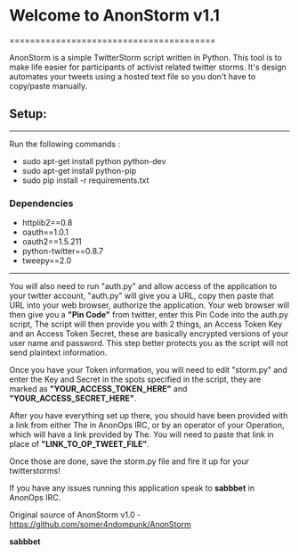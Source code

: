 # Welcome to AnonStorm v1.1
========================================

AnonStorm is a simple TwitterStorm script written in Python.
This tool is to make life easier for participants of activist related twitter storms.
It's design automates your tweets using a hosted text file so you don't have to copy/paste manually.

## Setup:
------------------------------------------

Run the following commands :

* sudo apt-get install python python-dev
* sudo apt-get install python-pip
* sudo pip install -r requirements.txt

### Dependencies

* httplib2==0.8
* oauth==1.0.1
* oauth2==1.5.211
* python-twitter==0.8.7
* tweepy==2.0

--------------------------------------------

You will also need to run "auth.py" and allow access of the application to your twitter account,
"auth.py" will give you a URL, copy then paste that URL into your web browser, authorize the application.
Your web browser will then give you a __"Pin Code"__ from twitter, enter this Pin Code into the auth.py script,
The script will then provide you with 2 things, an Access Token Key and an Access Token Secret, these are 
basically encrypted versions of your user name and password. This step better protects you as the script
will not send plaintext information.

Once you have your Token information, you will need to edit "storm.py" and enter the Key and Secret
in the spots specified in the script, they are marked as __"YOUR_ACCESS_TOKEN_HERE"__ and __"YOUR_ACCESS_SECRET_HERE"__.

After you have everything set up there, you should have been provided with a link from either The in AnonOps
IRC, or by an operator of your Operation, which will have a link provided by The. You will need to paste that
link in place of __"LINK_TO_OP_TWEET_FILE"__. 

Once those are done, save the storm.py file and fire it up for your twitterstorms!

If you have any issues running this application speak to __sabbbet__ in AnonOps IRC.

Original source of AnonStorm v1.0 - https://github.com/somer4ndompunk/AnonStorm 

__sabbbet__
